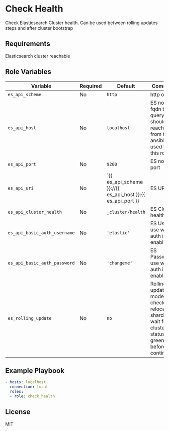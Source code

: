 Check Health
=========

Check Elasticsearch Cluster health. Can be used between rolling updates steps and after cluster bootstrap

Requirements
------------

Elasticsearch cluster reachable

Role Variables
--------------

| Variable                 | Required | Default                                                                  | Comments                                        |
| ------------------------ | -------- | ------------------------------------------------------------------------ | ----------------------------------------------- |
| `es_api_scheme`                | No | `http`                                                     | http or https |
| `es_api_host`                | No | `localhost`                                                  | ES node's fqdn to query should be reachable from the ansible_host used to run this role |
| `es_api_port`                | No | `9200`                                                       | ES node's port |
| `es_api_uri`                | No | `{{ es_api_scheme }}://{{ es_api_host }}:{{ es_api_port }}    | ES URI |
| `es_api_cluster_health`                | No | `_cluster/health`                                  | ES Cluster health api |
| `es_api_basic_auth_username`                | No | `'elastic'`                                   | ES User to use when auth is enabled |
| `es_api_basic_auth_password`                | No | `'changeme'`                                  | ES Password to use when auth is enabled |
| `es_rolling_update`                | No | `no`                                                   | Rolling update mode : check relocating shards and wait for the cluster status to be green before continue |

Example Playbook
----------------

```yaml
- hosts: localhost
  connection: local
  roles:
  - role: check_health
```

License
-------

MIT
